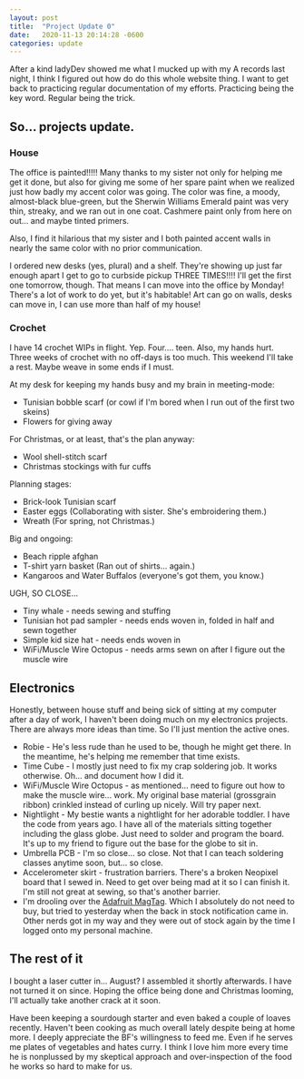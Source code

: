 ```yaml
---
layout: post
title:  "Project Update 0"
date:   2020-11-13 20:14:28 -0600
categories: update
---
```


After a kind ladyDev showed me what I mucked up with my A records last night, I think I figured out how do do this whole website thing. I want to get back to practicing regular documentation of my efforts. Practicing being the key word. Regular being the trick. 

## So... projects update. 

### House

The office is painted!!!!! Many thanks to my sister not only for helping me get it done, but also for giving me some of her spare paint when we realized just how badly my accent color was going. The color was fine, a moody, almost-black blue-green, but the Sherwin Williams Emerald paint was very thin, streaky, and we ran out in one coat. Cashmere paint only from here on out... and maybe tinted primers.

Also, I find it hilarious that my sister and I both painted accent walls in nearly the same color with no prior communication.

I ordered new desks (yes, plural) and a shelf. They're showing up just far enough apart I get to go to curbside pickup THREE TIMES!!!! I'll get the first one tomorrow, though. That means I can move into the office by Monday! There's a lot of work to do yet, but it's habitable! Art can go on walls, desks can move in, I can use more than half of my house!

### Crochet

I have 14 crochet WIPs in flight. Yep. Four.... teen. Also, my hands hurt. Three weeks of crochet with no off-days is too much. This weekend I'll take a rest. Maybe weave in some ends if I must.

At my desk for keeping my hands busy and my brain in meeting-mode:
- Tunisian bobble scarf (or cowl if I'm bored when I run out of the first two skeins)
- Flowers for giving away

For Christmas, or at least, that's the plan anyway:
- Wool shell-stitch scarf
- Christmas stockings with fur cuffs

Planning stages:
- Brick-look Tunisian scarf
- Easter eggs (Collaborating with sister. She's embroidering them.)
- Wreath (For spring, not Christmas.)

Big and ongoing:
- Beach ripple afghan
- T-shirt yarn basket (Ran out of shirts... again.)
- Kangaroos and Water Buffalos (everyone's got them, you know.) 

UGH, SO CLOSE...
- Tiny whale - needs sewing and stuffing
- Tunisian hot pad sampler - needs ends woven in, folded in half and sewn together
- Simple kid size hat - needs ends woven in
- WiFi/Muscle Wire Octopus - needs arms sewn on after I figure out the muscle wire

## Electronics

Honestly, between house stuff and being sick of sitting at my computer after a day of work, I haven't been doing much on my electronics projects. There are always more ideas than time. So I'll just mention the active ones.

- Robie - He's less rude than he used to be, though he might get there. In the meantime, he's helping me remember that time exists. 
- Time Cube - I mostly just need to fix my crap soldering job. It works otherwise. Oh... and document how I did it.
- WiFi/Muscle Wire Octopus - as mentioned... need to figure out how to make the muscle wire... work. My original base material (grossgrain ribbon) crinkled instead of curling up nicely. Will try paper next.
- Nightlight - My bestie wants a nightlight for her adorable toddler. I have the code from years ago. I have all of the materials sitting together including the glass globe. Just need to solder and program the board. It's up to my friend to figure out the base for the globe to sit in.
- Umbrella PCB - I'm so close... so close. Not that I can teach soldering classes anytime soon, but... so close. 
- Accelerometer skirt - frustration barriers. There's a broken Neopixel board that I sewed in. Need to get over being mad at it so I can finish it. I'm still not great at sewing, so that's another barrier.
- I'm drooling over the [Adafruit MagTag](https://www.adafruit.com/product/4800). Which I absolutely do not need to buy, but tried to yesterday when the back in stock notification came in. Other nerds got in my way and they were out of stock again by the time I logged onto my personal machine. 

## The rest of it

I bought a laser cutter in... August? I assembled it shortly afterwards. I have not turned it on since. Hoping the office being done and Christmas looming, I'll actually take another crack at it soon.

Have been keeping a sourdough starter and even baked a couple of loaves recently. Haven't been cooking as much overall lately despite being at home more. I deeply appreciate the BF's willingness to feed me. Even if he serves me plates of vegetables and hates curry. I think I love him more every time he is nonplussed by my skeptical approach and over-inspection of the food he works so hard to make for us. 
